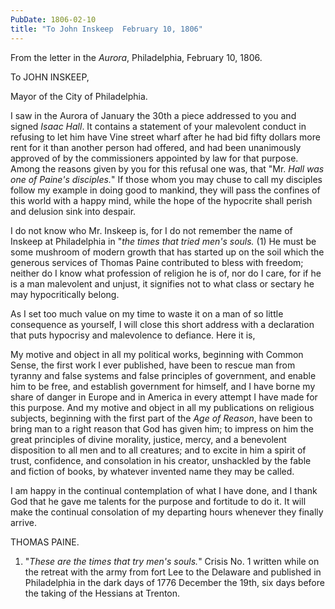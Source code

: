 ```yaml
---
PubDate: 1806-02-10
title: "To John Inskeep  February 10, 1806"
---
```


   From the letter in the *Aurora*, Philadelphia, February 10, 1806. 

   To JOHN INSKEEP,
   
   Mayor of the City of Philadelphia.

   I saw in the Aurora of January the 30th a piece addressed to you and
   signed *Isaac Hall*. It contains a statement of your malevolent conduct in
   refusing to let him have Vine street wharf after he had bid fifty dollars
   more rent for it than another person had offered, and had been unanimously
   approved of by the commissioners appointed by law for that purpose. Among
   the reasons given by you for this refusal one was, that "Mr. *Hall was one
   of Paine's disciples.*" If those whom you may chuse to call my disciples
   follow my example in doing good to mankind, they will pass the confines of
   this world with a happy mind, while the hope of the hypocrite shall perish
   and delusion sink into despair.

   I do not know who Mr. Inskeep is, for I do not remember the name of
   Inskeep at Philadelphia in "*the times that tried men's souls.* (1) He must be
   some mushroom of modern growth that has started up on the soil which the
   generous services of Thomas Paine contributed to bless with freedom;
   neither do I know what profession of religion he is of, nor do I care, for
   if he is a man malevolent and unjust, it signifies not to what class or
   sectary he may hypocritically belong.

   As I set too much value on my time to waste it on a man of so little
   consequence as yourself, I will close this short address with a
   declaration that puts hypocrisy and malevolence to defiance. Here it is,
   
   My motive and object in all my political works, beginning with Common
   Sense, the first work I ever published, have been to rescue man from
   tyranny and false systems and false principles of government, and enable
   him to be free, and establish government for himself, and I have borne my
   share of danger in Europe and in America in every attempt I have made for
   this purpose. And my motive and object in all my publications on religious
   subjects, beginning with the first part of the *Age of Reason*, have been to
   bring man to a right reason that God has given him; to impress on him the
   great principles of divine morality, justice, mercy, and a benevolent
   disposition to all men and to all creatures; and to excite in him a spirit
   of trust, confidence, and consolation in his creator, unshackled by the
   fable and fiction of books, by whatever invented name they may be called.
   
   I am happy in the continual contemplation of what I have done, and I thank
   God that he gave me talents for the purpose and fortitude to do it. It
   will make the continual consolation of my departing hours whenever they
   finally arrive.

   THOMAS PAINE.

   1. "*These are the times that try men's souls.*" Crisis No. 1 written while on
   the retreat with the army from fort Lee to the Delaware and published in
   Philadelphia in the dark days of 1776 December the 19th, six days before
   the taking of the Hessians at Trenton.

  

